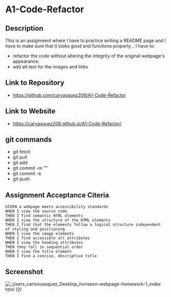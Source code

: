 # A1-Code-Refactor

## Description
This is an assignment where I have to practice writing a README page and I have to make sure that it looks good and functions properly...
I have to: 
- refactor the code without altering the integrity of the original webpage's appearance.
- add alt text for the images and links 

## Link to Repository
- https://github.com/carvasquez206/A1-Code-Refactor

## Link to Website
- https://carvasquez206.github.io/A1-Code-Refactor/

## git commands
- git fetch
- git pull
- git add
- git commit -m ""
- git commit -a
- git push

## Assignment Acceptance Citeria
```
GIVEN a webpage meets accessibility standards
WHEN I view the source code
THEN I find semantic HTML elements
WHEN I view the structure of the HTML elements
THEN I find that the elements follow a logical structure independent of styling and positioning
WHEN I view the image elements
THEN I find accessible alt attributes
WHEN I view the heading attributes
THEN they fall in sequential order
WHEN I view the title element
THEN I find a concise, descriptive title
```

## Screenshot
![_Users_carlosvasquez_Desktop_horiseon-webpage-homework-1_index html (2)](https://user-images.githubusercontent.com/63617482/129132221-b1e5c2fc-7a8d-4feb-bff1-0a294bea3030.png)
